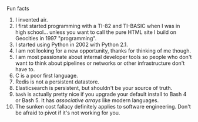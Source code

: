 Fun facts


1. I invented air.
2. I first started programming with a TI-82 and TI-BASIC when I was in high school... unless you want to call the pure HTML site I build on Geocities in 1997  "programming".
3. I started using Python in 2002 with Python 2.1.
4. I am not looking for a new opportunity, thanks for thinking of me though.
5. I am most passionate about internal developer tools so people who don't want to think about pipelines or networks or other infrastructure don't have to.
8. C is a poor first language.
9. Redis is not a persistent datastore.
10. Elasticsearch is persistent, but shouldn't be your source of truth.
11. `bash` is actually pretty nice if you upgrade your default install to Bash 4 or Bash 5. It has _associative arrays_ like modern languages.
12. The sunken cost fallacy definitely applies to software engineering. Don't be afraid to pivot if it's not working for you.
